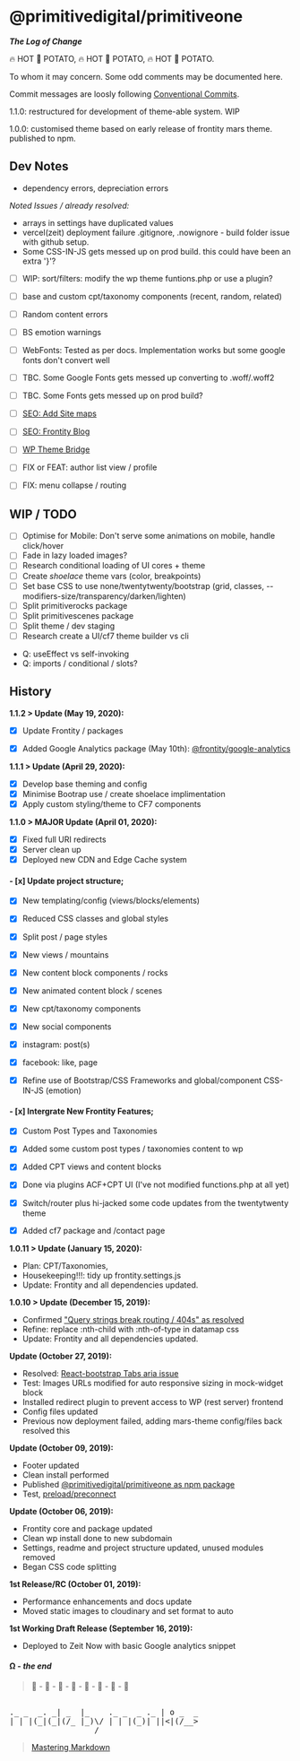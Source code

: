 # @primitivedigital/primitiveone

***The Log of Change***

 🔥️ HOT 🥔 POTATO,  🔥️ HOT 🥔 POTATO,  🔥️ HOT 🥔 POTATO.

To whom it may concern. Some odd comments may be documented here.

Commit messages are loosly following [Conventional Commits](https://conventionalcommits.org).

1.1.0: restructured for development of theme-able system. WIP

1.0.0: customised theme based on early release of frontity mars theme. published to npm.


## Dev Notes

* dependency errors, depreciation errors

*Noted Issues / already resolved:*
* arrays in settings have duplicated values
* vercel(zeit) deployment failure .gitignore, .nowignore - build folder issue with github setup.
* Some CSS-IN-JS gets messed up on prod build. this could have been an extra '}'?

- [ ] WIP: sort/filters: modify the wp theme funtions.php or use a plugin?
- [ ] base and custom cpt/taxonomy components (recent, random, related)
- [ ] Random content errors

- [ ] BS emotion warnings
- [ ] WebFonts: Tested as per docs. Implementation works but some google fonts don't convert well
- [ ] TBC. Some Google Fonts gets messed up converting to .woff/.woff2
- [ ] TBC. Some Fonts gets messed up on prod build?

- [ ] [SEO: Add Site maps](https://community.frontity.org/t/xml-sitemaps-landing-in-wordpress-core/1153)
- [ ] [SEO: Frontity Blog](https://frontity.org/blog/seo-for-headless-wordpress-themes/)
- [ ] [WP Theme Bridge](https://community.frontity.org/t/theme-bridge/1432/12)

- [ ] FIX or FEAT: author list view / profile
- [ ] FIX: menu collapse / routing


## WIP / TODO

- [ ] Optimise for Mobile: Don't serve some animations on mobile, handle click/hover
- [ ] Fade in lazy loaded images?
- [ ] Research conditional loading of UI cores + theme
- [ ] Create *shoelace* theme vars (color, breakpoints)
- [ ] Set base CSS to use none/twentytwenty/bootstrap (grid, classes, --modifiers-size/transparency/darken/lighten)
- [ ] Split primitiverocks package
- [ ] Split primitivescenes package
- [ ] Split theme / dev staging
- [ ] Research create a UI/cf7 theme builder vs cli

- Q: useEffect vs self-invoking
- Q: imports / conditional / slots?  


## History

**1.1.2 > Update (May 19, 2020):**
- [x] Update Frontity / packages
- [x] Added Google Analytics package (May 10th): [@frontity/google-analytics](https://www.npmjs.com/package/@frontity/google-analytics)


**1.1.1 > Update (April 29, 2020):**
- [x] Develop base theming and config
- [x] Minimise Bootrap use / create shoelace implimentation 
- [x] Apply custom styling/theme to CF7 components

**1.1.0 > MAJOR Update (April 01, 2020):**
- [x] Fixed full URI redirects
- [x] Server clean up
- [x] Deployed new CDN and Edge Cache system

#### - [x] Update project structure;
- [x] New templating/config (views/blocks/elements)
- [x] Reduced CSS classes and global styles
- [x] Split post / page styles
- [x] New views / mountains
- [x] New content block components / rocks
- [x] New animated content block / scenes
- [x] New cpt/taxonomy components 
- [x] New social components
- [x] instagram: post(s)
- [x] facebook: like, page
- [x] Refine use of Bootstrap/CSS Frameworks and global/component CSS-IN-JS (emotion)


#### - [x] Intergrate New Frontity Features;
- [x] Custom Post Types and Taxonomies
- [x] Added some custom post types / taxonomies content to wp
- [x] Added CPT views and content blocks
- [x] Done via plugins ACF+CPT UI (I've not modified functions.php at all yet)
- [x] Switch/router plus hi-jacked some code updates from the twentytwenty theme
- [x] Added cf7 package and /contact page


**1.0.11 > Update (January 15, 2020):**
- Plan: CPT/Taxonomies, 
- Housekeeping!!!: tidy up frontity.settings.js
- Update: Frontity and all dependencies updated.

**1.0.10 > Update (December 15, 2019):** 
- Confirmed ["Query strings break routing / 404s" as resolved](https://github.com/frontity/frontity/issues/229)
- Refine: replace :nth-child with :nth-of-type in datamap css
- Update: Frontity and all dependencies updated.

**Update (October 27, 2019):** 
- Resolved: [React-bootstrap Tabs aria issue](https://github.com/react-bootstrap/react-bootstrap/pull/4331)
- Test: Images URLs modified for auto responsive sizing in mock-widget block
- Installed redirect plugin to prevent access to WP (rest server) frontend
- Config files updated
- Previous now deployment failed, adding mars-theme config/files back resolved this

**Update (October 09, 2019):**
- Footer updated
- Clean install performed
- Published [@primitivedigital/primitiveone as npm package](https://www.npmjs.com/package/primitiveone)
- Test, [preload/preconnect](https://developers.google.com/web/fundamentals/performance/resource-prioritization?utm_source=lighthouse&utm_medium=devtools#preconnect)

**Update (October 06, 2019):**
- Frontity core and package updated
- Clean wp install done to new subdomain
- Settings, readme and project structure updated, unused modules removed
- Began CSS code splitting

**1st Release/RC (October 01, 2019):**
- Performance enhancements and docs update  
- Moved static images to cloudinary and set format to auto

**1st Working Draft Release (September 16, 2019):**
- Deployed to Zeit Now with basic Google analytics snippet  
  
#### Ω - *the end*

 > 🐒 - 🐒 - 🐒 - 🐒 - 🐒 - 🐒 - 🐒 - 🐒       
<pre>                      
._ _  _. _| _  |_    ._ _  _ ._ | o _  _  
| | |(_|(_|(/_ |_)\/ | | |(_)| ||<|(/__>  
                  /                      
</pre>
> [Mastering Markdown](https://guides.github.com/features/mastering-markdown/)
